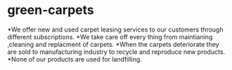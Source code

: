 # green-carpets
*We offer new and used carpet leasing services to our customers through different subscriptions.
*We take care off every thing from  maintianing ,cleaning and replacment of carpets.
*When the carpets deteriorate they are sold to manufacturing industry to recycle and reproduce new products.
*None of our products are used for landfilling.
